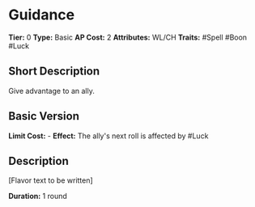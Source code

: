 # Guidance

**Tier:** 0
**Type:** Basic
**AP Cost:** 2
**Attributes:** WL/CH
**Traits:** #Spell #Boon #Luck 

## Short Description
Give advantage to an ally.
## Basic Version
**Limit Cost:** -
**Effect:** The ally's next roll is affected by #Luck

## Description
[Flavor text to be written]

**Duration:** 1 round